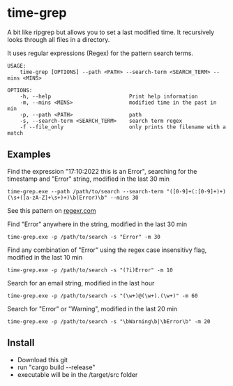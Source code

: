# time-grep

A bit like ripgrep but allows you to set a last modified time. It recursively looks through all files in a directory.

It uses regular expressions (Regex) for the pattern search terms.

    USAGE:
        time-grep [OPTIONS] --path <PATH> --search-term <SEARCH_TERM> --mins <MINS>

    OPTIONS:
        -h, --help                         Print help information
        -m, --mins <MINS>                  modified time in the past in min
        -p, --path <PATH>                  path
        -s, --search-term <SEARCH_TERM>    search term regex
        -f --file_only                     only prints the filename with a match

## Examples
    
Find the expression "17:10:2022 this is an Error", searching for the timestamp and "Error" string, modified in the last 30 min

    time-grep.exe --path /path/to/search --search-term "([0-9]+(:[0-9]+)+)(\s+([a-zA-Z]+\s+)+)\b(Error)\b" --mins 30 

See this pattern on [regexr.com](https://regexr.com/708vp)

Find "Error" anywhere in the string, modified in the last 30 min

    time-grep.exe -p /path/to/search -s "Error" -m 30

Find any combination of "Error" using the regex case insensitivy flag, modified in the last 10 min

    time-grep.exe -p /path/to/search -s "(?i)Error" -m 10

Search for an email string, modified in the last hour

    time-grep.exe -p /path/to/search -s "(\w+)@(\w+).(\w+)" -m 60

Search for "Error" or "Warning", modified in the last 20 min

    time-grep.exe -p /path/to/search -s "\bWarning\b|\bError\b" -m 20

## Install

- Download this git
- run "cargo build --release"
- executable will be in the /target/src folder
